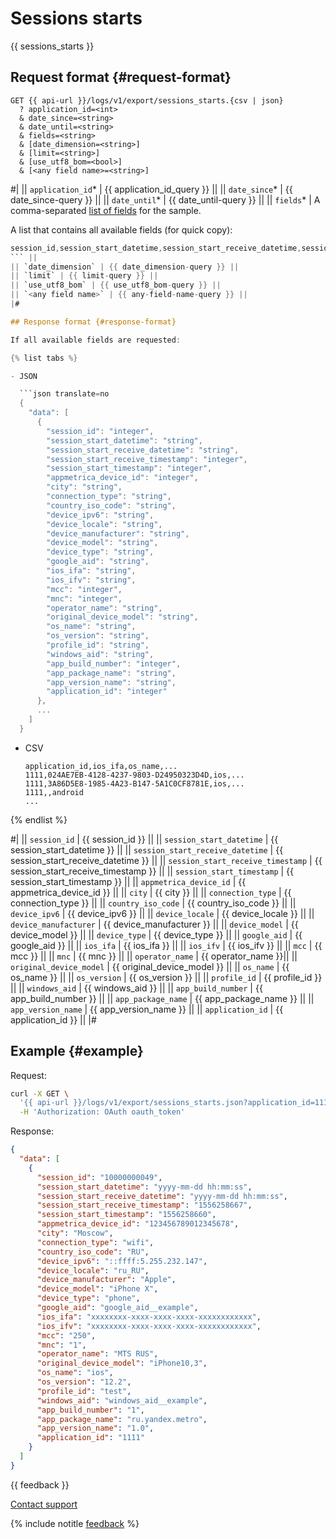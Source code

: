 # Sessions starts

{{ sessions_starts }}

## Request format {#request-format}

```
GET {{ api-url }}/logs/v1/export/sessions_starts.{csv | json}
  ? application_id=<int>
  & date_since=<string>
  & date_until=<string>
  & fields=<string>
  & [date_dimension=<string>]
  & [limit=<string>]
  & [use_utf8_bom=<bool>]
  & [<any field name>=<string>]
```

#|
|| `application_id`* | {{ application_id_query }} ||
|| `date_since`* | {{ date_since-query }} ||
|| `date_until`* | {{ date_until-query }} ||
|| `fields`* | A comma-separated [list of fields](../endpoints.md) for the sample.

A list that contains all available fields (for quick copy):

```objectivec translate=no
session_id,session_start_datetime,session_start_receive_datetime,session_start_receive_timestamp,session_start_timestamp,appmetrica_device_id,city,connection_type,country_iso_code,device_ipv6,device_locale,device_manufacturer,device_model,device_type,google_aid,ios_ifa,ios_ifv,mcc,mnc,operator_name,os_name,os_version,profile_id,windows_aid,app_build_number,app_package_name,app_version_name,application_id
``` ||
|| `date_dimension` | {{ date_dimension-query }} ||
|| `limit` | {{ limit-query }} ||
|| `use_utf8_bom` | {{ use_utf8_bom-query }} ||
|| `<any field name>` | {{ any-field-name-query }} ||
|#

## Response format {#response-format}

If all available fields are requested:

{% list tabs %}

- JSON

  ```json translate=no
  {
    "data": [
      {
        "session_id": "integer",
        "session_start_datetime": "string",
        "session_start_receive_datetime": "string",
        "session_start_receive_timestamp": "integer",
        "session_start_timestamp": "integer",
        "appmetrica_device_id": "integer",
        "city": "string",
        "connection_type": "string",
        "country_iso_code": "string",
        "device_ipv6": "string",
        "device_locale": "string",
        "device_manufacturer": "string",
        "device_model": "string",
        "device_type": "string",
        "google_aid": "string",
        "ios_ifa": "string",
        "ios_ifv": "string",
        "mcc": "integer",
        "mnc": "integer",
        "operator_name": "string",
        "original_device_model": "string",
        "os_name": "string",
        "os_version": "string",
        "profile_id": "string",
        "windows_aid": "string",
        "app_build_number": "integer",
        "app_package_name": "string",
        "app_version_name": "string",
        "application_id": "integer"
      },
      ...
    ]
  }
  ```

- CSV

   ```
   application_id,ios_ifa,os_name,...
   1111,024AE7EB-4128-4237-9803-D24950323D4D,ios,...
   1111,3A86D5E8-1985-4A23-B147-5A1C0CF8781E,ios,...
   1111,,android
   ...
   ```

{% endlist %}

#|
|| `session_id` | {{ session_id }} ||
|| `session_start_datetime` | {{ session_start_datetime }} ||
|| `session_start_receive_datetime` | {{ session_start_receive_datetime }} ||
|| `session_start_receive_timestamp` | {{ session_start_receive_timestamp }} ||
|| `session_start_timestamp` | {{ session_start_timestamp }} ||
|| `appmetrica_device_id` | {{ appmetrica_device_id }} ||
|| `city` | {{ city }} ||
|| `connection_type` | {{ connection_type }} ||
|| `country_iso_code` | {{ country_iso_code }} ||
|| `device_ipv6` | {{ device_ipv6 }} ||
|| `device_locale` | {{ device_locale }} ||
|| `device_manufacturer` | {{ device_manufacturer }} ||
|| `device_model` | {{ device_model }} ||
|| `device_type` | {{ device_type }} ||
|| `google_aid` | {{ google_aid }} ||
|| `ios_ifa` | {{ ios_ifa }} ||
|| `ios_ifv` | {{ ios_ifv }} ||
|| `mcc` | {{ mcc }} ||
|| `mnc` | {{ mnc }} ||
|| `operator_name` | {{ operator_name }}||
|| `original_device_model` | {{ original_device_model }} ||
|| `os_name` | {{ os_name }} ||
|| `os_version` | {{ os_version }} ||
|| `profile_id` | {{ profile_id }} ||
|| `windows_aid` | {{ windows_aid }} ||
|| `app_build_number` | {{ app_build_number }} ||
|| `app_package_name` | {{ app_package_name }} ||
|| `app_version_name` | {{ app_version_name }} ||
|| `application_id` | {{ application_id }} ||
|#

## Example {#example}

Request:

```bash translate=no
curl -X GET \
  '{{ api-url }}/logs/v1/export/sessions_starts.json?application_id=1111&date_since=2018-10-10&date_until=2018-10-11&fields=session_id,session_start_datetime,session_start_receive_datetime,session_start_receive_timestamp,session_start_timestamp,appmetrica_device_id,city,connection_type,country_iso_code,device_ipv6,device_locale,device_manufacturer,device_model,device_type,google_aid,ios_ifa,ios_ifv,mcc,mnc,operator_name,original_device_model,os_name,os_version,profile_id,windows_aid,app_build_number,app_package_name,app_version_name,application_id' \
  -H 'Authorization: OAuth oauth_token'
```

Response:

```json translate=no
{
  "data": [
    {
      "session_id": "10000000049",
      "session_start_datetime": "yyyy-mm-dd hh:mm:ss",
      "session_start_receive_datetime": "yyyy-mm-dd hh:mm:ss",
      "session_start_receive_timestamp": "1556258667",
      "session_start_timestamp": "1556258660",
      "appmetrica_device_id": "123456789012345678",
      "city": "Moscow",
      "connection_type": "wifi",
      "country_iso_code": "RU",
      "device_ipv6": "::ffff:5.255.232.147",
      "device_locale": "ru_RU",
      "device_manufacturer": "Apple",
      "device_model": "iPhone X",
      "device_type": "phone",
      "google_aid": "google_aid__example",
      "ios_ifa": "xxxxxxxx-xxxx-xxxx-xxxx-xxxxxxxxxxxx",
      "ios_ifv": "xxxxxxxx-xxxx-xxxx-xxxx-xxxxxxxxxxxx",
      "mcc": "250",
      "mnc": "1",
      "operator_name": "MTS RUS",
      "original_device_model": "iPhone10,3",
      "os_name": "ios",
      "os_version": "12.2",
      "profile_id": "test",
      "windows_aid": "windows_aid__example",
      "app_build_number": "1",
      "app_package_name": "ru.yandex.metro",
      "app_version_name": "1.0",
      "application_id": "1111"
    }
  ]
}
```

{{ feedback }}

<a href="../../../troubleshooting/feedback-new">
  <span class="button">Contact support</span>
</a>

{% include notitle [feedback](../../../_includes/feedback-button.md) %}

